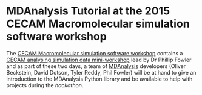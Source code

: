 # MDAnalysis Tutorial at the 2015 CECAM Macromolecular simulation software workshop

The [CECAM Macromolecular simulation software
workshop](http://www.cecam.org/workshop-0-1214.html) contains a [CECAM
analysing simulation data
mini-workshop](http://philipwfowler.me/cecam-analysing-simulation-data-mini-workshop/)
lead by Dr Phillip Fowler and as part of these two days, a team of
[MDAnalysis](http://mdanalysis.org) developers (Oliver Beckstein,
David Dotson, Tyler Reddy, Phil Fowler) will be at hand to give an
introduction to the MDAnalysis Python library and be available to help
with projects during the *hackathon*.


